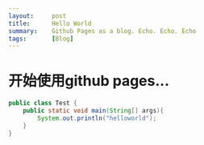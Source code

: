 ```yaml
---
layout:     post
title:      Hello World
summary:    Github Pages as a blog. Echo. Echo. Echo
tags:       [Blog]
---
```


# 开始使用github pages...

```java
public class Test {
    public static void main(String[] args){
        System.out.println("helloworld");
    }
}
```